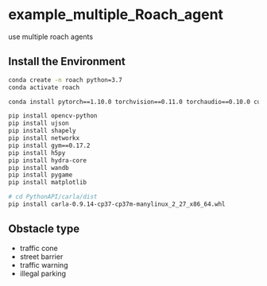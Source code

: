 # example_multiple_Roach_agent
use multiple roach agents


## Install the Environment

``` bash
conda create -n roach python=3.7
conda activate roach

conda install pytorch==1.10.0 torchvision==0.11.0 torchaudio==0.10.0 cudatoolkit=11.3 -c pytorch -c conda-forge

pip install opencv-python
pip install ujson
pip install shapely
pip install networkx
pip install gym==0.17.2
pip install h5py
pip install hydra-core
pip install wandb
pip install pygame
pip install matplotlib

# cd PythonAPI/carla/dist
pip install carla-0.9.14-cp37-cp37m-manylinux_2_27_x86_64.whl
```


## Obstacle type 
- traffic cone
- street barrier
- traffic warning
- illegal parking
